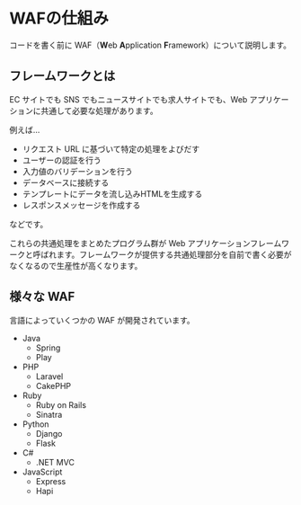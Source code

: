 # WAFの仕組み

コードを書く前に WAF（**W**eb **A**pplication **F**ramework）について説明します。

## フレームワークとは

EC サイトでも SNS でもニュースサイトでも求人サイトでも、Web アプリケーションに共通して必要な処理があります。

例えば…

* リクエスト URL に基づいて特定の処理をよびだす
* ユーザーの認証を行う
* 入力値のバリデーションを行う
* データベースに接続する
* テンプレートにデータを流し込みHTMLを生成する
* レスポンスメッセージを作成する

などです。

これらの共通処理をまとめたプログラム群が Web アプリケーションフレームワークと呼ばれます。フレームワークが提供する共通処理部分を自前で書く必要がなくなるので生産性が高くなります。

## 様々な WAF

言語によっていくつかの WAF が開発されています。

* Java
    * Spring
    * Play
* PHP
    * Laravel
    * CakePHP
* Ruby
    * Ruby on Rails
    * Sinatra
* Python
    * Django
    * Flask
* C#
    * .NET MVC
* JavaScript
    * Express
    * Hapi


